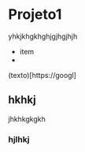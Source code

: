 # Projeto1

yhkjkhgkhghjgjhgjhjh

- item
- 

(texto)[https://googl]

## hkhkj

jhkhkgkgkh

### hjlhkj